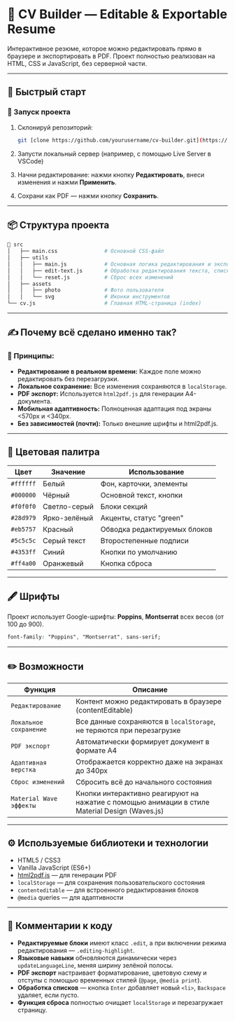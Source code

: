 # 🧾 CV Builder — Editable & Exportable Resume

Интерактивное резюме, которое можно редактировать прямо в браузере и экспортировать в PDF. Проект полностью реализован на HTML, CSS и JavaScript, без серверной части.

---

## 🚀 Быстрый старт

### 🔧 Запуск проекта

1. Склонируй репозиторий:
   ```bash
   git [clone https://github.com/yourusername/cv-builder.git](https://github.com/foxikgg/resume/)
   ```

2. Запусти локальный сервер (например, с помощью Live Server в VSCode)

3. Начни редактирование: нажми кнопку **Редактировать**, внеси изменения и нажми **Применить**.

4. Сохрани как PDF — нажми кнопку **Сохранить**.

---

## 📦 Структура проекта

```bash
📁 src
│   ├── main.css               # Основной CSS-файл
│   ├── utils
│   │   ├── main.js            # Основная логика редактирования и экспорта
│   │   ├── edit-text.js       # Обработка редактирования текста, списков, языков
│   │   └── reset.js           # Сброс всех изменений
│   ├── assets
│   │   ├── photo              # Фото пользователя
│   │   └── svg                # Иконки инструментов
└── cv.js                      # Главная HTML-страница (index)
```

---

## ✍️ Почему всё сделано именно так?

### 🧩 Принципы:

- **Редактирование в реальном времени:** Каждое поле можно редактировать без перезагрузки.
- **Локальное сохранение:** Все изменения сохраняются в `localStorage`.
- **PDF экспорт:** Используется `html2pdf.js` для генерации A4-документа.
- **Мобильная адаптивность:** Полноценная адаптация под экраны <570px и <340px.
- **Без зависимостей (почти):** Только внешние шрифты и html2pdf.js.

---

## 🎨 Цветовая палитра

| Цвет             | Значение        | Использование                     |
|------------------|------------------|----------------------------------|
| `#ffffff`        | Белый           | Фон, карточки, элементы           |
| `#000000`        | Чёрный          | Основной текст, кнопки            |
| `#f0f0f0`        | Светло-серый    | Блоки секций                      |
| `#28d979`        | Ярко-зелёный    | Акценты, статус "green"          |
| `#eb5757`        | Красный         | Обводка редактируемых блоков     |
| `#5c5c5c`        | Серый текст     | Второстепенные подписи           |
| `#4353ff`        | Синий           | Кнопки по умолчанию              |
| `#ff4a00`        | Оранжевый       | Кнопка сброса                    |

---

## 🖋️ Шрифты

Проект использует Google-шрифты: **Poppins**, **Montserrat** всех весов (от 100 до 900).

```css
font-family: "Poppins", "Montserrat", sans-serif;
```

---

## ✏️ Возможности

| Функция                    | Описание |
|----------------------------|----------|
| `Редактирование`           | Контент можно редактировать в браузере (contentEditable) |
| `Локальное сохранение`     | Все данные сохраняются в `localStorage`, не теряются при перезагрузке |
| `PDF экспорт`              | Автоматически формирует документ в формате A4 |
| `Адаптивная верстка`       | Отображается корректно даже на экранах до 340px |
| `Сброс изменений`          | Сбросить всё до начального состояния |
| `Material Wave эффекты`          | Кнопки интерактивно реагируют на нажатие с помощью анимации в стиле Material Design (Waves.js) |

---

## ⚙️ Используемые библиотеки и технологии

- HTML5 / CSS3
- Vanilla JavaScript (ES6+)
- [html2pdf.js](https://github.com/eKoopmans/html2pdf) — для генерации PDF
- `localStorage` — для сохранения пользовательского состояния
- `contenteditable` — для встроенного редактирования блоков
- `@media` queries — для адаптивности

---

## 📄 Комментарии к коду

- **Редактируемые блоки** имеют класс `.edit`, а при включении режима редактирования — `.editing-highlight`.
- **Языковые навыки** обновляются динамически через `updateLanguageLine`, меняя ширину зелёной полосы.
- **PDF экспорт** настраивает форматирование, цветовую схему и отступы с помощью временных стилей (`@page`, `@media print`).
- **Обработка списков** — кнопка `Enter` добавляет новый `<li>`, `Backspace` удаляет, если пусто.
- **Функция сброса** полностью очищает `localStorage` и перезагружает страницу.
